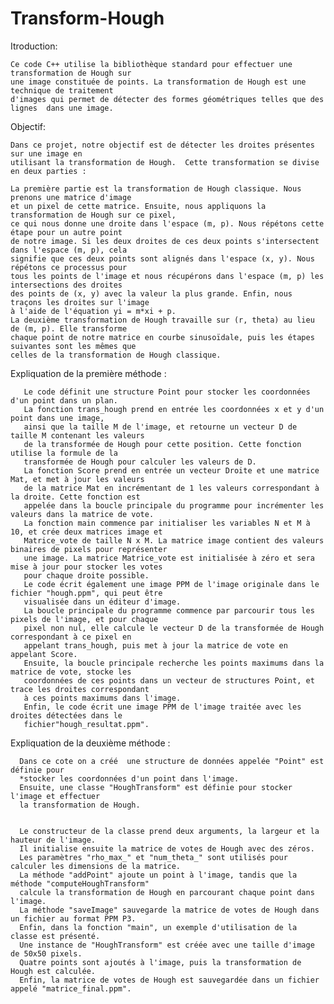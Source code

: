 # Transform-Hough
Itroduction:

    Ce code C++ utilise la bibliothèque standard pour effectuer une transformation de Hough sur 
    une image constituée de points. La transformation de Hough est une technique de traitement 
    d'images qui permet de détecter des formes géométriques telles que des lignes  dans une image.


Objectif:

    Dans ce projet, notre objectif est de détecter les droites présentes sur une image en
    utilisant la transformation de Hough.  Cette transformation se divise en deux parties :
      
    La première partie est la transformation de Hough classique. Nous prenons une matrice d'image 
    et un pixel de cette matrice. Ensuite, nous appliquons la transformation de Hough sur ce pixel,
    ce qui nous donne une droite dans l'espace (m, p). Nous répétons cette étape pour un autre point 
    de notre image. Si les deux droites de ces deux points s'intersectent dans l'espace (m, p), cela 
    signifie que ces deux points sont alignés dans l'espace (x, y). Nous répétons ce processus pour 
    tous les points de l'image et nous récupérons dans l'espace (m, p) les intersections des droites
    des points de (x, y) avec la valeur la plus grande. Enfin, nous traçons les droites sur l'image 
    à l'aide de l'équation yi = m*xi + p.
    La deuxième transformation de Hough travaille sur (r, theta) au lieu de (m, p). Elle transforme 
    chaque point de notre matrice en courbe sinusoïdale, puis les étapes suivantes sont les mêmes que
    celles de la transformation de Hough classique.


Expliquation de la première méthode :


       Le code définit une structure Point pour stocker les coordonnées d'un point dans un plan.
       La fonction trans_hough prend en entrée les coordonnées x et y d'un point dans une image,
       ainsi que la taille M de l'image, et retourne un vecteur D de taille M contenant les valeurs 
       de la transformée de Hough pour cette position. Cette fonction utilise la formule de la 
       transformée de Hough pour calculer les valeurs de D.
       La fonction Score prend en entrée un vecteur Droite et une matrice Mat, et met à jour les valeurs 
       de la matrice Mat en incrémentant de 1 les valeurs correspondant à la droite. Cette fonction est 
       appelée dans la boucle principale du programme pour incrémenter les valeurs dans la matrice de vote.
       La fonction main commence par initialiser les variables N et M à 10, et crée deux matrices image et
       Matrice_vote de taille N x M. La matrice image contient des valeurs binaires de pixels pour représenter
       une image. La matrice Matrice_vote est initialisée à zéro et sera mise à jour pour stocker les votes 
       pour chaque droite possible.
       Le code écrit également une image PPM de l'image originale dans le fichier "hough.ppm", qui peut être
       visualisée dans un éditeur d'image.
       La boucle principale du programme commence par parcourir tous les pixels de l'image, et pour chaque 
       pixel non nul, elle calcule le vecteur D de la transformée de Hough correspondant à ce pixel en 
       appelant trans_hough, puis met à jour la matrice de vote en appelant Score.
       Ensuite, la boucle principale recherche les points maximums dans la matrice de vote, stocke les
       coordonnées de ces points dans un vecteur de structures Point, et trace les droites correspondant 
       à ces points maximums dans l'image.
       Enfin, le code écrit une image PPM de l'image traitée avec les droites détectées dans le 
       fichier"hough_resultat.ppm".


Expliquation de la deuxième méthode :


      Dans ce cote on a créé  une structure de données appelée "Point" est définie pour
      *stocker les coordonnées d'un point dans l'image.
      Ensuite, une classe "HoughTransform" est définie pour stocker l'image et effectuer 
      la transformation de Hough.


      Le constructeur de la classe prend deux arguments, la largeur et la hauteur de l'image. 
      Il initialise ensuite la matrice de votes de Hough avec des zéros.
      Les paramètres "rho_max_" et "num_theta_" sont utilisés pour calculer les dimensions de la matrice.
      La méthode "addPoint" ajoute un point à l'image, tandis que la méthode "computeHoughTransform" 
      calcule la transformation de Hough en parcourant chaque point dans l'image.
      La méthode "saveImage" sauvegarde la matrice de votes de Hough dans un fichier au format PPM P3.
      Enfin, dans la fonction "main", un exemple d'utilisation de la classe est présenté. 
      Une instance de "HoughTransform" est créée avec une taille d'image de 50x50 pixels.
      Quatre points sont ajoutés à l'image, puis la transformation de Hough est calculée. 
      Enfin, la matrice de votes de Hough est sauvegardée dans un fichier appelé "matrice_final.ppm".

